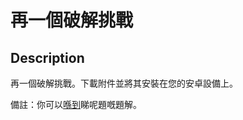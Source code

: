 再一個破解挑戰
===

## Description
再一個破解挑戰。下載附件並將其安裝在您的安卓設備上。

備註：你可以[喺到](https://hackmd.io/@blackb6a/hkcert-ctf-2024-ii-zh-449d7d78f978a2d4)睇呢題嘅題解。

